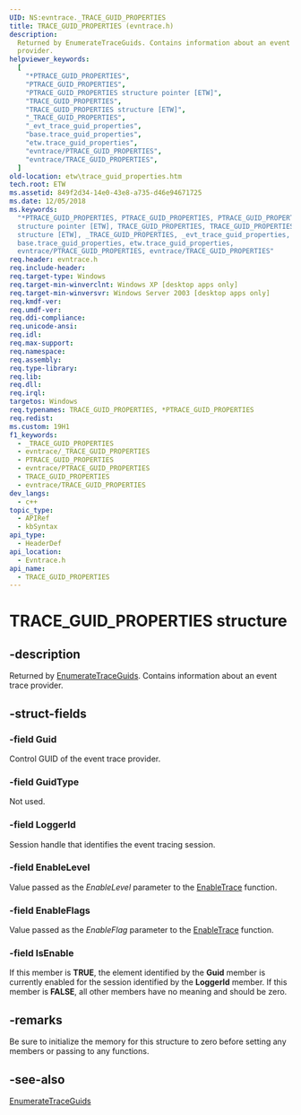 ```yaml
---
UID: NS:evntrace._TRACE_GUID_PROPERTIES
title: TRACE_GUID_PROPERTIES (evntrace.h)
description:
  Returned by EnumerateTraceGuids. Contains information about an event trace
  provider.
helpviewer_keywords:
  [
    "*PTRACE_GUID_PROPERTIES",
    "PTRACE_GUID_PROPERTIES",
    "PTRACE_GUID_PROPERTIES structure pointer [ETW]",
    "TRACE_GUID_PROPERTIES",
    "TRACE_GUID_PROPERTIES structure [ETW]",
    "_TRACE_GUID_PROPERTIES",
    "_evt_trace_guid_properties",
    "base.trace_guid_properties",
    "etw.trace_guid_properties",
    "evntrace/PTRACE_GUID_PROPERTIES",
    "evntrace/TRACE_GUID_PROPERTIES",
  ]
old-location: etw\trace_guid_properties.htm
tech.root: ETW
ms.assetid: 849f2d34-14e0-43e8-a735-d46e94671725
ms.date: 12/05/2018
ms.keywords:
  "*PTRACE_GUID_PROPERTIES, PTRACE_GUID_PROPERTIES, PTRACE_GUID_PROPERTIES
  structure pointer [ETW], TRACE_GUID_PROPERTIES, TRACE_GUID_PROPERTIES
  structure [ETW], _TRACE_GUID_PROPERTIES, _evt_trace_guid_properties,
  base.trace_guid_properties, etw.trace_guid_properties,
  evntrace/PTRACE_GUID_PROPERTIES, evntrace/TRACE_GUID_PROPERTIES"
req.header: evntrace.h
req.include-header:
req.target-type: Windows
req.target-min-winverclnt: Windows XP [desktop apps only]
req.target-min-winversvr: Windows Server 2003 [desktop apps only]
req.kmdf-ver:
req.umdf-ver:
req.ddi-compliance:
req.unicode-ansi:
req.idl:
req.max-support:
req.namespace:
req.assembly:
req.type-library:
req.lib:
req.dll:
req.irql:
targetos: Windows
req.typenames: TRACE_GUID_PROPERTIES, *PTRACE_GUID_PROPERTIES
req.redist:
ms.custom: 19H1
f1_keywords:
  - _TRACE_GUID_PROPERTIES
  - evntrace/_TRACE_GUID_PROPERTIES
  - PTRACE_GUID_PROPERTIES
  - evntrace/PTRACE_GUID_PROPERTIES
  - TRACE_GUID_PROPERTIES
  - evntrace/TRACE_GUID_PROPERTIES
dev_langs:
  - c++
topic_type:
  - APIRef
  - kbSyntax
api_type:
  - HeaderDef
api_location:
  - Evntrace.h
api_name:
  - TRACE_GUID_PROPERTIES
---
```


# TRACE_GUID_PROPERTIES structure

## -description

Returned by
[EnumerateTraceGuids](/windows/win32/api/evntrace/nf-evntrace-enumeratetraceguids).
Contains information about an event trace provider.

## -struct-fields

### -field Guid

Control GUID of the event trace provider.

### -field GuidType

Not used.

### -field LoggerId

Session handle that identifies the event tracing session.

### -field EnableLevel

Value passed as the _EnableLevel_ parameter to the
[EnableTrace](/windows/desktop/ETW/enabletrace) function.

### -field EnableFlags

Value passed as the _EnableFlag_ parameter to the
[EnableTrace](/windows/desktop/ETW/enabletrace) function.

### -field IsEnable

If this member is **TRUE**, the element identified by the **Guid** member is
currently enabled for the session identified by the **LoggerId** member. If this
member is **FALSE**, all other members have no meaning and should be zero.

## -remarks

Be sure to initialize the memory for this structure to zero before setting any
members or passing to any functions.

## -see-also

[EnumerateTraceGuids](/windows/desktop/ETW/enumeratetraceguids)
